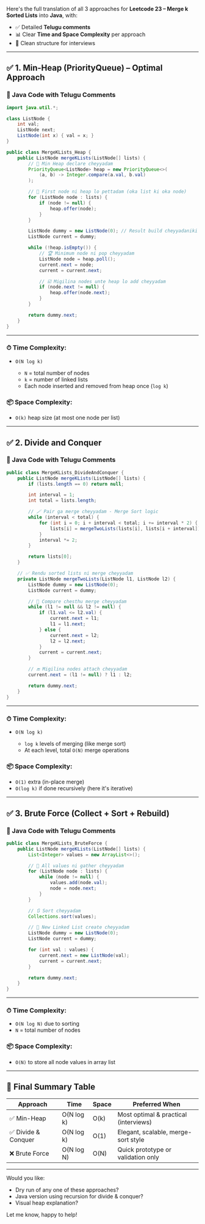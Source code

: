 Here's the full translation of all 3 approaches for **Leetcode 23 – Merge k Sorted Lists** into **Java**, with:

* ✅ Detailed **Telugu comments**
* 📊 Clear **Time and Space Complexity** per approach
* 🧠 Clean structure for interviews

---

## ✅ 1. Min-Heap (PriorityQueue) – Optimal Approach

### 🔧 Java Code with Telugu Comments

```java
import java.util.*;

class ListNode {
    int val;
    ListNode next;
    ListNode(int x) { val = x; }
}

public class MergeKLists_Heap {
    public ListNode mergeKLists(ListNode[] lists) {
        // 🧺 Min Heap declare cheyyadam
        PriorityQueue<ListNode> heap = new PriorityQueue<>(
            (a, b) -> Integer.compare(a.val, b.val)
        );

        // 🔁 First node ni heap lo pettadam (oka list ki oka node)
        for (ListNode node : lists) {
            if (node != null) {
                heap.offer(node);
            }
        }

        ListNode dummy = new ListNode(0); // Result build cheyyadaniki dummy node
        ListNode current = dummy;

        while (!heap.isEmpty()) {
            // 🏆 Minimum node ni pop cheyyadam
            ListNode node = heap.poll();
            current.next = node;
            current = current.next;

            // ☑️ Migilina nodes unte heap lo add cheyyadam
            if (node.next != null) {
                heap.offer(node.next);
            }
        }

        return dummy.next;
    }
}
```

---

### ⏱ Time Complexity:

* `O(N log k)`

  * `N` = total number of nodes
  * `k` = number of linked lists
  * Each node inserted and removed from heap once (`log k`)

### 📦 Space Complexity:

* `O(k)` heap size (at most one node per list)

---

## ✅ 2. Divide and Conquer

### 🔧 Java Code with Telugu Comments

```java
public class MergeKLists_DivideAndConquer {
    public ListNode mergeKLists(ListNode[] lists) {
        if (lists.length == 0) return null;

        int interval = 1;
        int total = lists.length;

        // 🪄 Pair ga merge cheyyadam - Merge Sort logic
        while (interval < total) {
            for (int i = 0; i + interval < total; i += interval * 2) {
                lists[i] = mergeTwoLists(lists[i], lists[i + interval]);
            }
            interval *= 2;
        }

        return lists[0];
    }

    // ✅ Rendu sorted lists ni merge cheyyadam
    private ListNode mergeTwoLists(ListNode l1, ListNode l2) {
        ListNode dummy = new ListNode(0);
        ListNode current = dummy;

        // 🔁 Compare chesthu merge cheyyadam
        while (l1 != null && l2 != null) {
            if (l1.val <= l2.val) {
                current.next = l1;
                l1 = l1.next;
            } else {
                current.next = l2;
                l2 = l2.next;
            }
            current = current.next;
        }

        // 🔚 Migilina nodes attach cheyyadam
        current.next = (l1 != null) ? l1 : l2;

        return dummy.next;
    }
}
```

---

### ⏱ Time Complexity:

* `O(N log k)`

  * `log k` levels of merging (like merge sort)
  * At each level, total `O(N)` merge operations

### 📦 Space Complexity:

* `O(1)` extra (in-place merge)
* `O(log k)` if done recursively (here it's iterative)

---

## ✅ 3. Brute Force (Collect + Sort + Rebuild)

### 🔧 Java Code with Telugu Comments

```java
public class MergeKLists_BruteForce {
    public ListNode mergeKLists(ListNode[] lists) {
        List<Integer> values = new ArrayList<>();

        // 🔁 All values ni gather cheyyadam
        for (ListNode node : lists) {
            while (node != null) {
                values.add(node.val);
                node = node.next;
            }
        }

        // 🔃 Sort cheyyadam
        Collections.sort(values);

        // 🔧 New Linked List create cheyyadam
        ListNode dummy = new ListNode(0);
        ListNode current = dummy;

        for (int val : values) {
            current.next = new ListNode(val);
            current = current.next;
        }

        return dummy.next;
    }
}
```

---

### ⏱ Time Complexity:

* `O(N log N)` due to sorting
* `N` = total number of nodes

### 📦 Space Complexity:

* `O(N)` to store all node values in array list

---

## 🏁 Final Summary Table

| Approach           | Time       | Space | Preferred When                        |
| ------------------ | ---------- | ----- | ------------------------------------- |
| ✅ Min-Heap         | O(N log k) | O(k)  | Most optimal & practical (interviews) |
| ✅ Divide & Conquer | O(N log k) | O(1)  | Elegant, scalable, merge-sort style   |
| ❌ Brute Force      | O(N log N) | O(N)  | Quick prototype or validation only    |

---

Would you like:

* Dry run of any one of these approaches?
* Java version using recursion for divide & conquer?
* Visual heap explanation?

Let me know, happy to help!
